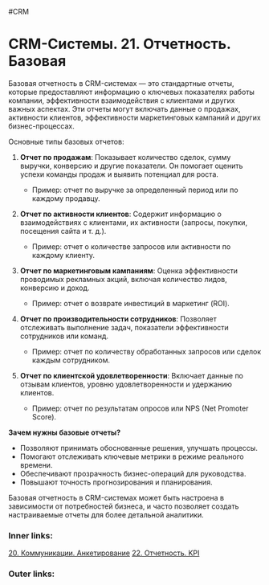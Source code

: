 #CRM 

# CRM-Системы. 21. Отчетность. Базовая

Базовая отчетность в CRM-системах — это стандартные отчеты, которые предоставляют информацию о ключевых показателях работы компании, эффективности взаимодействия с клиентами и других важных аспектах. Эти отчеты могут включать данные о продажах, активности клиентов, эффективности маркетинговых кампаний и других бизнес-процессах.

Основные типы базовых отчетов:

1. **Отчет по продажам**: Показывает количество сделок, сумму выручки, конверсию и другие показатели. Он помогает оценить успехи команды продаж и выявить потенциал для роста.
    
    - Пример: отчет по выручке за определенный период или по каждому продавцу.
2. **Отчет по активности клиентов**: Содержит информацию о взаимодействиях с клиентами, их активности (запросы, покупки, посещения сайта и т. д.).
    
    - Пример: отчет о количестве запросов или активности по каждому клиенту.
3. **Отчет по маркетинговым кампаниям**: Оценка эффективности проводимых рекламных акций, включая количество лидов, конверсию и доход.
    
    - Пример: отчет о возврате инвестиций в маркетинг (ROI).
4. **Отчет по производительности сотрудников**: Позволяет отслеживать выполнение задач, показатели эффективности сотрудников или команд.
    
    - Пример: отчет по количеству обработанных запросов или сделок каждым сотрудником.
5. **Отчет по клиентской удовлетворенности**: Включает данные по отзывам клиентов, уровню удовлетворенности и удержанию клиентов.
    
    - Пример: отчет по результатам опросов или NPS (Net Promoter Score).

**Зачем нужны базовые отчеты?**

- Позволяют принимать обоснованные решения, улучшать процессы.
- Помогают отслеживать ключевые метрики в режиме реального времени.
- Обеспечивают прозрачность бизнес-операций для руководства.
- Повышают точность прогнозирования и планирования.

Базовая отчетность в CRM-системах может быть настроена в зависимости от потребностей бизнеса, и часто позволяет создать настраиваемые отчеты для более детальной аналитики.

### Inner links:
[20. Коммуникации. Анкетирование](2.%20Knowledge/IT%20продукты/CRM/20.%20Коммуникации.%20Анкетирование.md)
[22. Отчетность. KPI](2.%20Knowledge/IT%20продукты/CRM/22.%20Отчетность.%20KPI.md)
### Outer links: